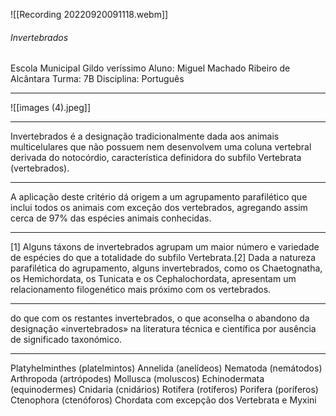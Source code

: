
![[Recording 20220920091118.webm]]
###### Invertebrados

Escola Municipal Gildo veríssimo
Aluno: Miguel Machado Ribeiro de Alcântara
Turma: 7B
Disciplina: Português


---

![[images (4).jpeg]]

---


Invertebrados é a designação tradicionalmente dada aos animais multicelulares que não possuem nem desenvolvem uma coluna vertebral derivada do notocórdio, característica definidora do subfilo Vertebrata (vertebrados).

---


A aplicação deste critério dá origem a um agrupamento parafilético que inclui todos os animais com exceção dos vertebrados, agregando assim cerca de 97% das espécies animais conhecidas.

---


[1] Alguns táxons de invertebrados agrupam um maior número e variedade de espécies do que a totalidade do subfilo Vertebrata.[2] Dada a natureza parafilética do agrupamento, alguns invertebrados, como os Chaetognatha, os Hemichordata, os Tunicata e os Cephalochordata, apresentam um relacionamento filogenético mais próximo com os vertebrados.

---


do que com os restantes invertebrados, o que aconselha o abandono da designação «invertebrados» na literatura técnica e científica por ausência de significado taxonómico.

---
Platyhelminthes (platelmintos)
Annelida (anelídeos)
Nematoda (nemátodos)
Arthropoda (artrópodes)
Mollusca (moluscos)
Echinodermata (equinodermes)
Cnidaria (cnidários)
Rotifera (rotíferos)
Porifera (poríferos)
Ctenophora (ctenóforos)
Chordata com excepção dos Vertebrata e Myxini